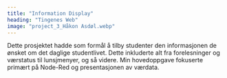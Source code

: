 ```yaml
---
title: "Information Display"
heading: "Tingenes Web"
image: "project_3_Håkon Asdøl.webp"
---
```


Dette prosjektet hadde som formål å tilby studenter den informasjonen de ønsket om det daglige studentlivet. Dette inkluderte alt fra forelesninger og værstatus til lunsjmenyer, og så videre. Min hovedoppgave fokuserte primært på Node-Red og presentasjonen av værdata.
